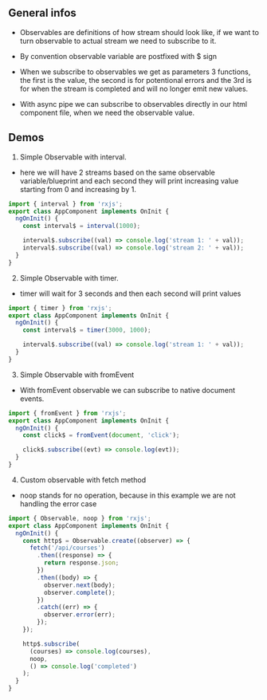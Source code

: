 ## General infos

- Observables are definitions of how stream should look like, if we want to turn observable to actual stream we need to subscribe to it.

- By convention observable variable are postfixed with \$ sign

- When we subscribe to observables we get as parameters 3 functions, the first is the value, the second is for potentional errors and the 3rd is for when the stream is completed and will no longer emit new values.

- With async pipe we can subscribe to observables directly in our html component file, when we need the observable value.

## Demos

1. Simple Observable with interval.

- here we will have 2 streams based on the same observable variable/blueprint and each second they will print increasing value starting from 0 and increasing by 1.

```typescript
import { interval } from 'rxjs';
export class AppComponent implements OnInit {
  ngOnInit() {
    const interval$ = interval(1000);

    interval$.subscribe((val) => console.log('stream 1: ' + val));
    interval$.subscribe((val) => console.log('stream 2: ' + val));
  }
}
```

2. Simple Observable with timer.

- timer will wait for 3 seconds and then each second will print values

```typescript
import { timer } from 'rxjs';
export class AppComponent implements OnInit {
  ngOnInit() {
    const interval$ = timer(3000, 1000);

    interval$.subscribe((val) => console.log('stream 1: ' + val));
  }
}
```

3. Simple Observable with fromEvent

- With fromEvent observable we can subscribe to native document events.

```typescript
import { fromEvent } from 'rxjs';
export class AppComponent implements OnInit {
  ngOnInit() {
    const click$ = fromEvent(document, 'click');

    click$.subscribe((evt) => console.log(evt));
  }
}
```

4. Custom observable with fetch method

- noop stands for no operation, because in this example we are not handling the error case

```typescript
import { Observable, noop } from 'rxjs';
export class AppComponent implements OnInit {
  ngOnInit() {
    const http$ = Observable.create((observer) => {
      fetch('/api/courses')
        .then((response) => {
          return response.json;
        })
        .then((body) => {
          observer.next(body);
          observer.complete();
        })
        .catch((err) => {
          observer.error(err);
        });
    });

    http$.subscribe(
      (courses) => console.log(courses),
      noop,
      () => console.log('completed')
    );
  }
}
```
